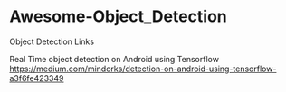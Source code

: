 # Awesome-Object_Detection
Object Detection Links

Real Time object detection on Android using Tensorflow  
https://medium.com/mindorks/detection-on-android-using-tensorflow-a3f6fe423349  
